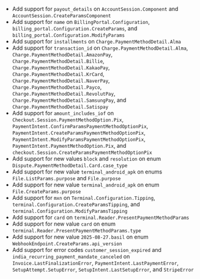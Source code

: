 * Add support for `payout_details` on `AccountSession.Component` and `AccountSession.CreateParamsComponent`
* Add support for `name` on `BillingPortal.Configuration`, `billing_portal.Configuration.CreateParams`, and `billing_portal.Configuration.ModifyParams`
* Add support for `installments` on `Charge.PaymentMethodDetail.Alma`
* Add support for `transaction_id` on `Charge.PaymentMethodDetail.Alma`, `Charge.PaymentMethodDetail.AmazonPay`, `Charge.PaymentMethodDetail.Billie`, `Charge.PaymentMethodDetail.KakaoPay`, `Charge.PaymentMethodDetail.KrCard`, `Charge.PaymentMethodDetail.NaverPay`, `Charge.PaymentMethodDetail.Payco`, `Charge.PaymentMethodDetail.RevolutPay`, `Charge.PaymentMethodDetail.SamsungPay`, and `Charge.PaymentMethodDetail.Satispay`
* Add support for `amount_includes_iof` on `Checkout.Session.PaymentMethodOption.Pix`, `PaymentIntent.ConfirmParamsPaymentMethodOptionPix`, `PaymentIntent.CreateParamsPaymentMethodOptionPix`, `PaymentIntent.ModifyParamsPaymentMethodOptionPix`, `PaymentIntent.PaymentMethodOption.Pix`, and `checkout.Session.CreateParamsPaymentMethodOptionPix`
* Add support for new values `block` and `resolution` on enum `Dispute.PaymentMethodDetail.Card.case_type`
* Add support for new value `terminal_android_apk` on enums `File.ListParams.purpose` and `File.purpose`
* Add support for new value `terminal_android_apk` on enum `File.CreateParams.purpose`
* Add support for `mxn` on `Terminal.Configuration.Tipping`, `terminal.Configuration.CreateParamsTipping`, and `terminal.Configuration.ModifyParamsTipping`
* Add support for `card` on `terminal.Reader.PresentPaymentMethodParams`
* Add support for new value `card` on enum `terminal.Reader.PresentPaymentMethodParams.type`
* Add support for new value `2025-08-27.basil` on enum `WebhookEndpoint.CreateParams.api_version`
* Add support for error codes `customer_session_expired` and `india_recurring_payment_mandate_canceled` on `Invoice.LastFinalizationError`, `PaymentIntent.LastPaymentError`, `SetupAttempt.SetupError`, `SetupIntent.LastSetupError`, and `StripeError`